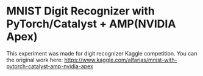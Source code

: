 # MNIST Digit Recognizer with PyTorch/Catalyst + AMP(NVIDIA Apex)
This experiment was made for digit recognizer Kaggle competition.
You can the original work here: https://www.kaggle.com/alfarias/mnist-with-pytorch-catalyst-amp-nvidia-apex
